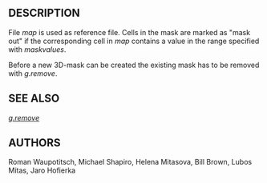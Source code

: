 ## DESCRIPTION

File *map* is used as reference file. Cells in the mask are marked as
\"mask out\" if the corresponding cell in *map* contains a value in the
range specified with *maskvalues*.

Before a new 3D-mask can be created the existing mask has to be removed
with *g.remove*.

## SEE ALSO

*[g.remove](g.remove.html)*

## AUTHORS

Roman Waupotitsch, Michael Shapiro, Helena Mitasova, Bill Brown, Lubos
Mitas, Jaro Hofierka
